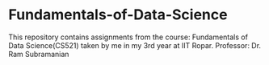 # Fundamentals-of-Data-Science
This repository contains assignments from the course: Fundamentals of Data Science(CS521) taken by me in my 3rd year at IIT Ropar. 
Professor: Dr. Ram Subramanian
